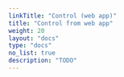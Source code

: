 ```yaml
---
linkTitle: "Control (web app)"
title: "Control from web app"
weight: 20
layout: "docs"
type: "docs"
no_list: true
description: "TODO"
---
```

